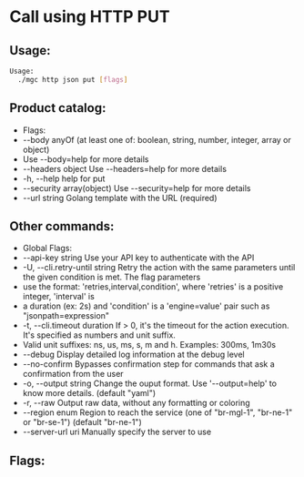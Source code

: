 # Call using HTTP PUT

## Usage:
```bash
Usage:
  ./mgc http json put [flags]
```

## Product catalog:
- Flags:
- --body anyOf               (at least one of: boolean, string, number, integer, array or object)
- Use --body=help for more details
- --headers object           Use --headers=help for more details
- -h, --help                     help for put
- --security array(object)   Use --security=help for more details
- --url string               Golang template with the URL (required)

## Other commands:
- Global Flags:
- --api-key string           Use your API key to authenticate with the API
- -U, --cli.retry-until string   Retry the action with the same parameters until the given condition is met. The flag parameters
- use the format: 'retries,interval,condition', where 'retries' is a positive integer, 'interval' is
- a duration (ex: 2s) and 'condition' is a 'engine=value' pair such as "jsonpath=expression"
- -t, --cli.timeout duration     If > 0, it's the timeout for the action execution. It's specified as numbers and unit suffix.
- Valid unit suffixes: ns, us, ms, s, m and h. Examples: 300ms, 1m30s
- --debug                    Display detailed log information at the debug level
- --no-confirm               Bypasses confirmation step for commands that ask a confirmation from the user
- -o, --output string            Change the ouput format. Use '--output=help' to know more details. (default "yaml")
- -r, --raw                      Output raw data, without any formatting or coloring
- --region enum              Region to reach the service (one of "br-mgl-1", "br-ne-1" or "br-se-1") (default "br-ne-1")
- --server-url uri           Manually specify the server to use

## Flags:
```bash

```

